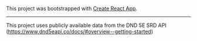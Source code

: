 This project was bootstrapped with [Create React App](https://github.com/facebook/create-react-app).
_________________________________________________________________________________________________________________________

This project uses publicly available data from the DND 5E SRD API (https://www.dnd5eapi.co/docs/#overview--getting-started)
